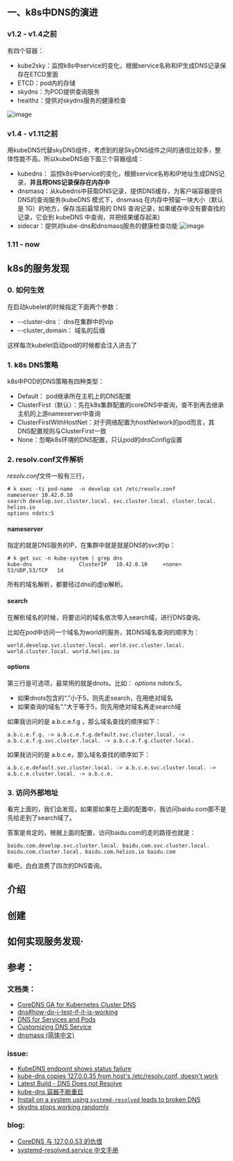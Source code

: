 
## 一、k8s中DNS的演进

### v1.2 - v1.4之前
有四个容器：
- kube2sky：监控k8s中service的变化，根据service名称和IP生成DNS记录保存在ETCD里面
- ETCD：pod内的存储
- skydns：为POD提供查询服务
- healthz：提供对skydns服务的健康检查

![image](https://user-images.githubusercontent.com/12036324/69865384-00939b00-12dc-11ea-83df-e481588925f2.png)


### v1.4 - v1.11之前

用kubeDNS代替skyDNS组件，考虑到的是SkyDNS组件之间的通信比较多，整体性能不高。所以kubeDNS由下面三个容器组成：
- kubedns： 监控k8s中service的变化，根据service名称和IP地址生成DNS记录，**并且将DNS记录保存在内存中**
- dnsmasq：从kubedns中获取DNS记录，提供DNS缓存，为客户端容器提供DNS的查询服务(kubeDNS 模式下，dnsmasq 在内存中预留一块大小（默认是 1G）的地方，保存当前最常用的 DNS 查询记录，如果缓存中没有要查找的记录，它会到 kubeDNS 中查询，并把结果缓存起来)
- sidecar：提供对kube-dns和dnsmasq服务的健康检查功能
![image](https://user-images.githubusercontent.com/12036324/69865759-18b7ea00-12dd-11ea-9ea4-4359b437335b.png)

### 1.11 - now


## k8s的服务发现

### 0. 如何生效
在启动kubelet的时候指定下面两个参数：
- --cluster-dns： dns在集群中的vip
- --cluster_domain： 域名的后缀

这样每次kubelet启动pod的时候都会注入进去了

### 1. k8s DNS策略

k8s中POD的DNS策略有四种类型：
- Default： pod继承所在主机上的DNS配置
- ClusterFirst（默认）：先在k8s集群配置的coreDNS中查询，查不到再去继承主机的上游nameserver中查询
- ClusterFirstWithHostNet：对于网络配置为hostNetwork的pod而言，其DNS配置规则与ClusterFirst一致
- None：忽略k8s环境的DNS配置，只认pod的dnsConfig设置

### 2. resolv.conf文件解析
*resolv.conf*文件一般有三行，
```shell
# k exec -ti pod-name  -n develop cat /etc/resolv.conf
nameserver 10.42.0.10
search develop.svc.cluster.local. svc.cluster.local. cluster.local. helios.io
options ndots:5
```
#### nameserver
指定的就是DNS服务的IP，在集群中就是就是DNS的svc的ip：
```shell
# k get svc -n kube-system | grep dns
kube-dns               ClusterIP   10.42.0.10     <none>        53/UDP,53/TCP   1d
```

所有的域名解析，都要经过dns的虚ip解析。

#### search

在解析域名的时候，将要访问的域名依次带入search域，进行DNS查询。


比如在pod中访问一个域名为world的服务，其DNS域名查询的顺序为：
```shell
world.develop.svc.cluster.local. world.svc.cluster.local. world.cluster.local. world.helios.io
```

#### options

第三行是可选项，最常用的就是dnots。比如： *options ndots:5*。
- 如果dnots包含的“.”小于5，则先走search，在用绝对域名
- 如果查询的域名“.”大于等于5，则先用绝对域名再走search域


如果我访问的是 a.b.c.e.f.g ，那么域名查找的顺序如下：
```shell
a.b.c.e.f.g. -> a.b.c.e.f.g.default.svc.cluster.local. -> a.b.c.e.f.g.svc.cluster.local. -> a.b.c.e.f.g.cluster.local.
```
如果我访问的是 a.b.c.e，那么域名查找的顺序如下：
```shell
a.b.c.e.default.svc.cluster.local. -> a.b.c.e.svc.cluster.local. -> a.b.c.e.cluster.local. -> a.b.c.e.
```

### 3. 访问外部地址

看完上面的，我们会发现，如果那如果在上面的配置中，我访问baidu.com那不是先给走到了search域了。

答案是肯定的，根据上面的配置，访问baidu.com的走的路径也就是：
```shell
baidu.com.develop.svc.cluster.local. baidu.com.svc.cluster.local. baidu.com.cluster.local. baidu.com.helios.io baidu.com
```
看吧，白白浪费了四次的DNS查询。







## 介绍


## 创建

## 如何实现服务发现·


## 参考：

### 文档类：
- [CoreDNS GA for Kubernetes Cluster DNS](https://kubernetes.io/blog/2018/07/10/coredns-ga-for-kubernetes-cluster-dns/)
- [dns#how-do-i-test-if-it-is-working](https://github.com/kubernetes/kubernetes/tree/release-1.2/cluster/addons/dns#how-do-i-test-if-it-is-working)
- [DNS for Services and Pods](https://kubernetes.io/docs/concepts/services-networking/dns-pod-service/#pods-dns-policy)
- [Customizing DNS Service](https://kubernetes.io/docs/tasks/administer-cluster/dns-custom-nameservers/)
- [dnsmasq (简体中文)](https://wiki.archlinux.org/index.php/Dnsmasq_(%E7%AE%80%E4%BD%93%E4%B8%AD%E6%96%87))

### issue:

- [KubeDNS endpoint shows status failure ](https://github.com/kubernetes/kubernetes/issues/38896)
- [kube-dns copies 127.0.0.35 from host's /etc/resolv.conf, doesn't work](https://github.com/kubernetes/kubernetes/issues/45828)
- [Latest Build - DNS Does not Resolve ](https://github.com/kelseyhightower/kubernetes-the-hard-way/issues/356)
- [kube-dns 容器不断重启](https://github.com/easzlab/kubeasz/issues/159)
- [Install on a system using `systemd-resolved` leads to broken DNS](https://github.com/kubernetes/kubeadm/issues/273)
- [skydns stops working randomly ](https://github.com/kubernetes/kubernetes/issues/22161)


### blog:
- [CoreDNS 与 127.0.0.53 的仇恨](https://www.twblogs.net/a/5c15e9e3bd9eee5e418424b6/zh-cn)
- [systemd-resolved.service 中文手册](http://www.jinbuguo.com/systemd/systemd-resolved.service.html)


